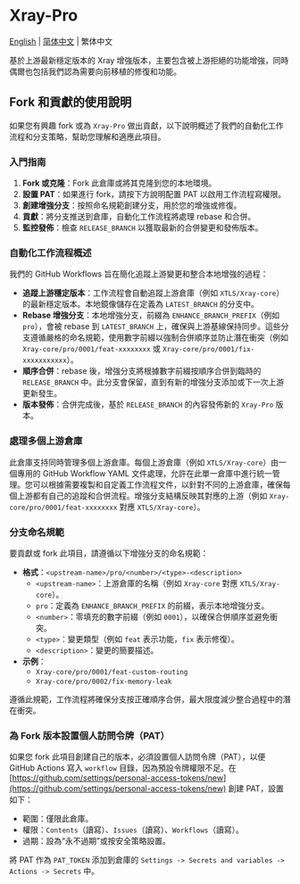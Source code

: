 # Xray-Pro

[English](README.md) | [简体中文](README_zh-Hans.md) | 繁体中文

基於上游最新穩定版本的 Xray 增強版本，主要包含被上游拒絕的功能增強，同時偶爾也包括我們認為需要向前移植的修復和功能。

## Fork 和貢獻的使用說明

如果您有興趣 fork 或為 `Xray-Pro` 做出貢獻，以下說明概述了我們的自動化工作流程和分支策略，幫助您理解和適應此項目。

### 入門指南

1. **Fork 或克隆**：Fork 此倉庫或將其克隆到您的本地環境。
2. **設置 PAT**：如果進行 fork，請按下方說明配置 PAT 以啟用工作流程寫權限。
3. **創建增強分支**：按照命名規範創建分支，用於您的增強或修復。
4. **貢獻**：將分支推送到倉庫，自動化工作流程將處理 rebase 和合併。
5. **監控發佈**：檢查 `RELEASE_BRANCH` 以獲取最新的合併變更和發佈版本。

### 自動化工作流程概述

我們的 GitHub Workflows 旨在簡化追蹤上游變更和整合本地增強的過程：

- **追蹤上游穩定版本**：工作流程會自動追蹤上游倉庫（例如 `XTLS/Xray-core`）的最新穩定版本。本地鏡像儲存在定義為 `LATEST_BRANCH` 的分支中。
- **Rebase 增強分支**：本地增強分支，前綴為 `ENHANCE_BRANCH_PREFIX`（例如 `pro`），會被 rebase 到 `LATEST_BRANCH` 上，確保與上游基線保持同步。這些分支遵循嚴格的命名規範，使用數字前綴以強制合併順序並防止潛在衝突（例如 `Xray-core/pro/0001/feat-xxxxxxxx` 或 `Xray-core/pro/0001/fix-xxxxxxxxxxx`）。
- **順序合併**：rebase 後，增強分支將根據數字前綴按順序合併到臨時的 `RELEASE_BRANCH` 中。此分支會保留，直到有新的增強分支添加或下一次上游更新發生。
- **版本發佈**：合併完成後，基於 `RELEASE_BRANCH` 的內容發佈新的 `Xray-Pro` 版本。

### 處理多個上游倉庫

此倉庫支持同時管理多個上游倉庫。每個上游倉庫（例如 `XTLS/Xray-core`）由一個專用的 GitHub Workflow YAML 文件處理，允許在此單一倉庫中進行統一管理。您可以根據需要複製和自定義工作流程文件，以針對不同的上游倉庫，確保每個上游都有自己的追蹤和合併流程。增強分支結構反映其對應的上游（例如 `Xray-core/pro/0001/feat-xxxxxxxx` 對應 `XTLS/Xray-core`）。

### 分支命名規範

要貢獻或 fork 此項目，請遵循以下增強分支的命名規範：

- **格式**：`<upstream-name>/pro/<number>/<type>-<description>`
  - `<upstream-name>`：上游倉庫的名稱（例如 `Xray-core` 對應 `XTLS/Xray-core`）。
  - `pro`：定義為 `ENHANCE_BRANCH_PREFIX` 的前綴，表示本地增強分支。
  - `<number>`：零填充的數字前綴（例如 `0001`），以確保合併順序並避免衝突。
  - `<type>`：變更類型（例如 `feat` 表示功能，`fix` 表示修復）。
  - `<description>`：變更的簡要描述。
- **示例**：
  - `Xray-core/pro/0001/feat-custom-routing`
  - `Xray-core/pro/0002/fix-memory-leak`

遵循此規範，工作流程將確保分支按正確順序合併，最大限度減少整合過程中的潛在衝突。

### 為 Fork 版本設置個人訪問令牌（PAT）

如果您 fork 此項目創建自己的版本，必須設置個人訪問令牌（PAT），以便 GitHub Actions 寫入 `workflow` 目錄，因為預設令牌權限不足。在 [https://github.com/settings/personal-access-tokens/new](https://github.com/settings/personal-access-tokens/new) 創建 PAT，設置如下：

- 範圍：僅限此倉庫。
- 權限：`Contents`（讀寫）、`Issues`（讀寫）、`Workflows`（讀寫）。
- 過期：設為“永不過期”或按安全策略設置。

將 PAT 作為 `PAT_TOKEN` 添加到倉庫的 `Settings -> Secrets and variables -> Actions -> Secrets` 中。
